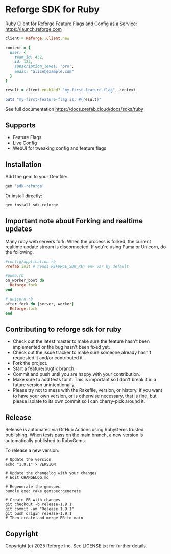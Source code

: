# Reforge SDK for Ruby

Ruby Client for Reforge Feature Flags and Config as a Service: https://launch.reforge.com

```ruby
client = Reforge::Client.new

context = {
  user: {
    team_id: 432,
    id: 123,
    subscription_level: 'pro',
    email: "alice@example.com"
  }
}

result = client.enabled? "my-first-feature-flag", context

puts "my-first-feature-flag is: #{result}"
```

See full documentation https://docs.prefab.cloud/docs/sdks/ruby

## Supports

- Feature Flags
- Live Config
- WebUI for tweaking config and feature flags

## Installation

Add the gem to your Gemfile:

```ruby
gem 'sdk-reforge'
```

Or install directly:

```bash
gem install sdk-reforge
```

## Important note about Forking and realtime updates

Many ruby web servers fork. When the process is forked, the current realtime update stream is disconnected. If you're using Puma or Unicorn, do the following.

```ruby
#config/application.rb
Prefab.init # reads REFORGE_SDK_KEY env var by default
```

```ruby
#puma.rb
on_worker_boot do
  Reforge.fork
end
```

```ruby
# unicorn.rb
after_fork do |server, worker|
  Reforge.fork
end
```



## Contributing to reforge sdk for ruby

- Check out the latest master to make sure the feature hasn't been implemented or the bug hasn't been fixed yet.
- Check out the issue tracker to make sure someone already hasn't requested it and/or contributed it.
- Fork the project.
- Start a feature/bugfix branch.
- Commit and push until you are happy with your contribution.
- Make sure to add tests for it. This is important so I don't break it in a future version unintentionally.
- Please try not to mess with the Rakefile, version, or history. If you want to have your own version, or is otherwise necessary, that is fine, but please isolate to its own commit so I can cherry-pick around it.

## Release

Release is automated via GitHub Actions using RubyGems trusted publishing. When tests pass on the main branch, a new version is automatically published to RubyGems.

To release a new version:

```shell
# Update the version
echo "1.9.1" > VERSION

# Update the changelog with your changes
# Edit CHANGELOG.md

# Regenerate the gemspec
bundle exec rake gemspec:generate

# Create PR with changes
git checkout -b release-1.9.1
git commit -am "Release 1.9.1"
git push origin release-1.9.1
# Then create and merge PR to main
```

## Copyright

Copyright (c) 2025 Reforge Inc. See LICENSE.txt for further details.

